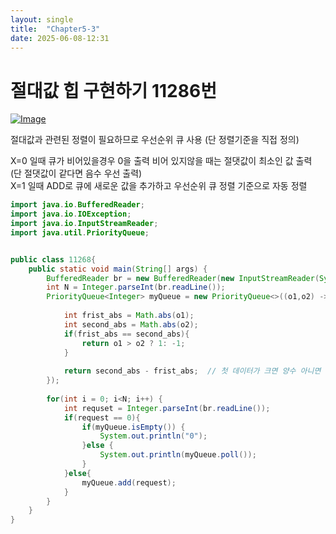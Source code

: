 ```yaml
---
layout: single
title:  "Chapter5-3"
date: 2025-06-08-12:31 
---
```


# 절대값 힙 구현하기 11286번

[![Image](https://github.com/user-attachments/assets/99ceb89f-53e4-414b-ba1e-3fb21a0a9233)](https://www.acmicpc.net/problem/11286)


절대값과 관련된 정렬이 필요하므로 우선순위 큐 사용 (단 정렬기준을 직접 정의)  


X=0 일때 큐가 비어있을경우 0을 출력 비어 있지않을 때는 절댓값이 최소인 값 출력 (단 절댓값이 같다면 음수 우선 출력)  
X=1 일때 ADD로 큐에 새로운 값을 추가하고 우선순위 큐 정렬 기준으로 자동 정렬  


```java
import java.io.BufferedReader;
import java.io.IOException;
import java.io.InputStreamReader;
import java.util.PriorityQueue;


public class 11268{
    public static void main(String[] args) {
        BufferedReader br = new BufferedReader(new InputStreamReader(System.in));
        int N = Integer.parseInt(br.readLine());
        PriorityQueue<Integer> myQueue = new PriorityQueue<>((o1,o2) ->{
            
            int frist_abs = Math.abs(o1);
            int second_abs = Math.abs(o2);
            if(frist_abs == second_abs){
                return o1 > o2 ? 1: -1;
            }
            
            return second_abs - frist_abs;  // 첫 데이터가 크면 양수 아니면 음수 
        });
        
        for(int i = 0; i<N; i++) {
            int requset = Integer.parseInt(br.readLine());
            if(request == 0){
                if(myQueue.isEmpty()) {
                    System.out.println("0");
                }else {
                    System.out.println(myQueue.poll());
                }
            }else{
                myQueue.add(request);
            }
        }
    }
}
```
